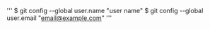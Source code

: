 '''
$ git config --global user.name "user name"
$ git config --global user.email "email@example.com"
'''
